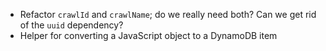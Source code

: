 - Refactor `crawlId` and `crawlName`; do we really need both? Can we get rid of the `uuid` dependency?
- Helper for converting a JavaScript object to a DynamoDB item

